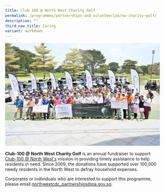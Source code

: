 ```yaml
---
title: Club 100 @ North West Charity Golf
permalink: /programmes/partnerships-and-volunteerism/nw-charity-golf/
description: ""
third_nav_title: Caring
variant: markdown
---
```

![](/images/img1471a.JPG)

**Club-100 @ North West Charity Golf** is an annual fundraiser to support [Club-100 @ North West's](https://northwest.cdc.gov.sg/programmes/connecting-the-community/club100-northwest/) mission in providing timely assistance to help residents in need. Since 2009, the donations have supported over 100,000 needy residents in the North West to defray household expenses. 

Corporates or individuals who are interested to support this programme, please email northwestcdc_partnerships@pa.gov.sg.